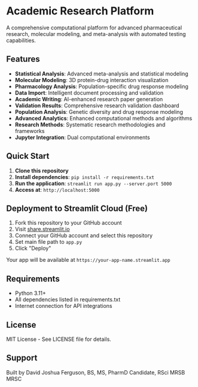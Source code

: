 # Academic Research Platform

A comprehensive computational platform for advanced pharmaceutical research, molecular modeling, and meta-analysis with automated testing capabilities.

## Features

- **Statistical Analysis**: Advanced meta-analysis and statistical modeling
- **Molecular Modeling**: 3D protein-drug interaction visualization  
- **Pharmacology Analysis**: Population-specific drug response modeling
- **Data Import**: Intelligent document processing and validation
- **Academic Writing**: AI-enhanced research paper generation
- **Validation Results**: Comprehensive research validation dashboard
- **Population Analysis**: Genetic diversity and drug response modeling
- **Advanced Analytics**: Enhanced computational methods and algorithms
- **Research Methods**: Systematic research methodologies and frameworks
- **Jupyter Integration**: Dual computational environments

## Quick Start

1. **Clone this repository**
2. **Install dependencies**: `pip install -r requirements.txt`
3. **Run the application**: `streamlit run app.py --server.port 5000`
4. **Access at**: `http://localhost:5000`

## Deployment to Streamlit Cloud (Free)

1. Fork this repository to your GitHub account
2. Visit [share.streamlit.io](https://share.streamlit.io)
3. Connect your GitHub account and select this repository
4. Set main file path to `app.py`
5. Click "Deploy"

Your app will be available at `https://your-app-name.streamlit.app`

## Requirements

- Python 3.11+
- All dependencies listed in requirements.txt
- Internet connection for API integrations

## License

MIT License - See LICENSE file for details.

## Support

Built by David Joshua Ferguson, BS, MS, PharmD Candidate, RSci MRSB MRSC